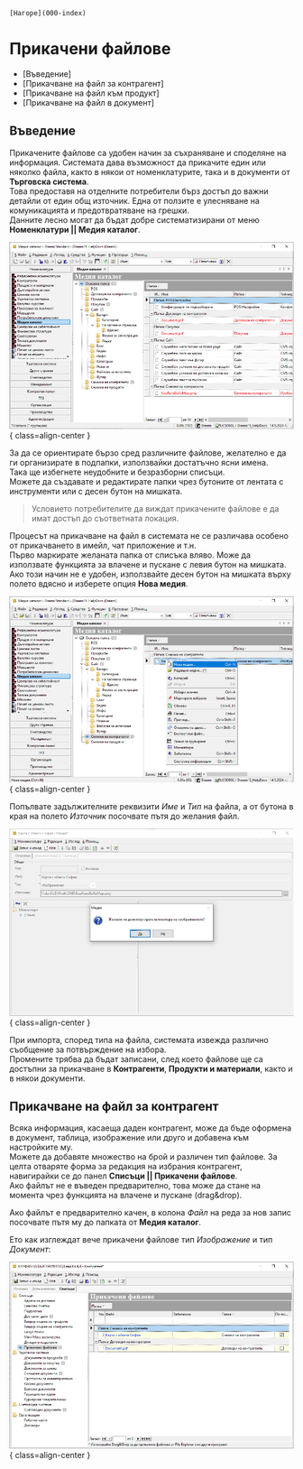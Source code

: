 ```{only} html
[Нагоре](000-index)
```

# Прикачени файлове  

- [Въведение]    
- [Прикачване на файл за контрагент]  
- [Прикачване на файл към продукт]  
- [Прикачване на файл в документ]  

## Въведение

Прикачените файлове са удобен начин за съхраняване и споделяне на информация. Системата дава възможност да прикачите един или няколко файла, както в някои от номенклатурите, така и в документи от **Търговска система**.  
Това предоставя на отделните потребители бърз достъп до важни детайли от един общ източник. Една от ползите е улесняване на комуникацията и предотвратяване на грешки.  
Данните лесно могат да бъдат добре систематизирани от меню **Номенклатури || Медия каталог**.  

![](20240507-attached-files1.png){ class=align-center }

За да се ориентирате бързо сред различните файлове, желателно е да ги организирате в подпапки, използвайки достатъчно ясни имена.  
Така ще избегнете неудобните и безразборни списъци.  
Можете да създавате и редактирате папки чрез бутоните от лентата с инструменти или с десен бутон на мишката.   

> Условието потребителите да виждат прикачените файлове е да имат достъп до съответната локация. 

Процесът на прикачване на файл в системата не се различава особено от прикачването в имейл, чат приложение и т.н.  
Първо маркирате желаната папка от списъка вляво. Може да използвате функцията за влачене и пускане с левия бутон на мишката.  
Ако този начин не е удобен, използвайте десен бутон на мишката върху полето вдясно и изберете опция **Нова медия**.  

![](20240507-attached-files2.png){ class=align-center }

Попълвате задължителните реквизити *Име* и *Тип* на файла, а от бутона в края на полето *Източник* посочвате пътя до желания файл.  

![](20240507-attached-files3.png){ class=align-center }

При импорта, според типа на файла, системата извежда различно съобщение за потвърждение на избора.  
Промените трябва да бъдат записани, след което файлове ще са достъпни за прикачване в **Контрагенти**, **Продукти и материали**, както и в някои документи.

## Прикачване на файл за контрагент

Всяка информация, касаеща даден контрагент, може да бъде оформена в документ, таблица, изображение или друго и добавена към настройките му.  
Можете да добавяте множество на брой и различен тип файлове. За целта отваряте форма за редакция на избрания контрагент, навигирайки се до панел **Списъци || Прикачени файлове**.  
Ако файлът не е въведен предварително, това може да стане на момента чрез функцията на влачене и пускане (drag&drop).  

Ако файлът е предварително качен, в колона *Файл* на реда за нов запис посочвате пътя му до папката от **Медия каталог**.  

Ето как изглеждат вече прикачени файлове тип *Изображение* и тип *Документ*: 

![](20240507-attached-files4.png){ class=align-center }


